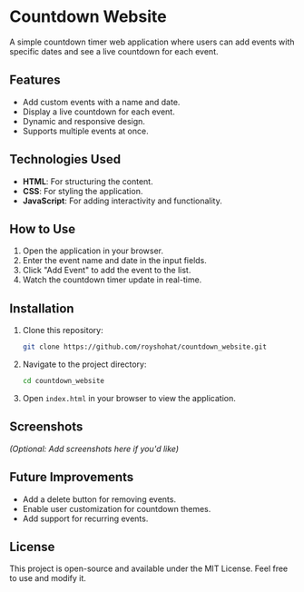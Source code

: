 # Countdown Website

A simple countdown timer web application where users can add events with specific dates and see a live countdown for each event.

## Features
- Add custom events with a name and date.
- Display a live countdown for each event.
- Dynamic and responsive design.
- Supports multiple events at once.

## Technologies Used
- **HTML**: For structuring the content.
- **CSS**: For styling the application.
- **JavaScript**: For adding interactivity and functionality.

## How to Use
1. Open the application in your browser.
2. Enter the event name and date in the input fields.
3. Click "Add Event" to add the event to the list.
4. Watch the countdown timer update in real-time.

## Installation
1. Clone this repository:
   ```bash
   git clone https://github.com/royshohat/countdown_website.git
   ```
2. Navigate to the project directory:
   ```bash
   cd countdown_website
   ```
3. Open `index.html` in your browser to view the application.

## Screenshots
*(Optional: Add screenshots here if you'd like)*

## Future Improvements
- Add a delete button for removing events.
- Enable user customization for countdown themes.
- Add support for recurring events.

## License
This project is open-source and available under the MIT License. Feel free to use and modify it.

